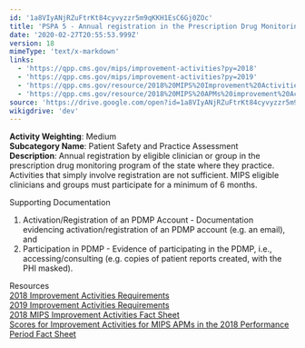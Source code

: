 ```yaml
---
id: '1a8VIyANjRZuFtrKt84cyvyzzr5m9qKKH1EsC6Gj0ZOc'
title: 'PSPA 5 - Annual registration in the Prescription Drug Monitoring Program'
date: '2020-02-27T20:55:53.999Z'
version: 18
mimeType: 'text/x-markdown'
links:
  - 'https://qpp.cms.gov/mips/improvement-activities?py=2018'
  - 'https://qpp.cms.gov/mips/improvement-activities?py=2019'
  - 'https://qpp.cms.gov/resource/2018%20MIPS%20Improvement%20Activities%20Fact%20Sheet'
  - 'https://qpp.cms.gov/resource/2018%20MIPS%20APMs%20improvement%20Activities%20scores%20fact%20sheet'
source: 'https://drive.google.com/open?id=1a8VIyANjRZuFtrKt84cyvyzzr5m9qKKH1EsC6Gj0ZOc'
wikigdrive: 'dev'
---
```





**Activity Weighting**: Medium  
**Subcategory Name**: Patient Safety and Practice Assessment  
**Description**: Annual registration by eligible clinician or group in the prescription drug monitoring program of the state where they practice. Activities that simply involve registration are not sufficient. MIPS eligible clinicians and groups must participate for a minimum of 6 months.




Supporting Documentation
1. Activation/Registration of an PDMP Account - Documentation evidencing activation/registration of an PDMP account (e.g. an email), and 
2. Participation in PDMP - Evidence of participating in the PDMP, i.e., accessing/consulting (e.g. copies of patient reports created, with the PHI masked).




Resources  
[2018 Improvement Activities Requirements](https://qpp.cms.gov/mips/improvement-activities?py=2018)  
[2019 Improvement Activities Requirements](https://qpp.cms.gov/mips/improvement-activities?py=2019)  
[2018 MIPS Improvement Activities Fact Sheet](https://qpp.cms.gov/resource/2018%20MIPS%20Improvement%20Activities%20Fact%20Sheet)  
[Scores for Improvement Activities for MIPS APMs in the 2018 Performance Period Fact Sheet](https://qpp.cms.gov/resource/2018%20MIPS%20APMs%20improvement%20Activities%20scores%20fact%20sheet)
